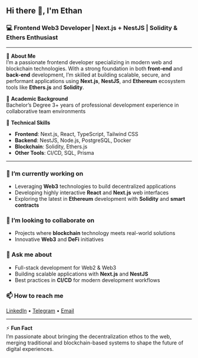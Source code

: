 ## Hi there 👋, I'm Ethan

### 💻 Frontend Web3 Developer | Next.js + NestJS | Solidity & Ethers Enthusiast

---

🔹 **About Me**  
I’m a passionate frontend developer specializing in modern web and blockchain technologies. With a strong foundation in both **front-end** and **back-end** development, I’m skilled at building scalable, secure, and performant applications using **Next.js**, **NestJS**, and **Ethereum** ecosystem tools like **Ethers.js** and **Solidity**. 

🔹 **Academic Background**  
Bachelor’s Degree
3+ years of professional development experience in collaborative team environments

🔹 **Technical Skills**  
- **Frontend**: Next.js, React, TypeScript, Tailwind CSS  
- **Backend**: NestJS, Node.js, PostgreSQL, Docker  
- **Blockchain**: Solidity, Ethers.js  
- **Other Tools**: CI/CD, SQL, Prisma  

---

### 🌱 I’m currently working on  
- Leveraging **Web3** technologies to build decentralized applications
- Developing highly interactive **React** and **Next.js** web interfaces
- Exploring the latest in **Ethereum** development with **Solidity** and **smart contracts**

### 👯 I’m looking to collaborate on  
- Projects where **blockchain** technology meets real-world solutions
- Innovative **Web3** and **DeFi** initiatives

### 💬 Ask me about  
- Full-stack development for Web2 & Web3
- Building scalable applications with **Next.js** and **NestJS**
- Best practices in **CI/CD** for modern development workflows

### 📫 How to reach me  
[LinkedIn](https://www.linkedin.com/in/ethanconstdev) • [Telegram](https://t.me/igor0x) • [Email](mailto:ethanconstdev@gmail.com)

---

⚡ **Fun Fact**  
I’m passionate about bringing the decentralization ethos to the web, merging traditional and blockchain-based systems to shape the future of digital experiences.
